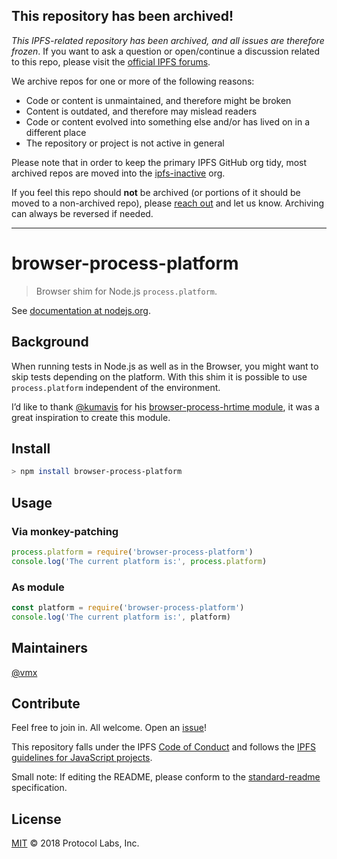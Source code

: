 ## This repository has been archived!

*This IPFS-related repository has been archived, and all issues are therefore frozen*. If you want to ask a question or open/continue a discussion related to this repo, please visit the [official IPFS forums](https://discuss.ipfs.io).

We archive repos for one or more of the following reasons:

- Code or content is unmaintained, and therefore might be broken
- Content is outdated, and therefore may mislead readers
- Code or content evolved into something else and/or has lived on in a different place
- The repository or project is not active in general

Please note that in order to keep the primary IPFS GitHub org tidy, most archived repos are moved into the [ipfs-inactive](https://github.com/ipfs-inactive) org.

If you feel this repo should **not** be archived (or portions of it should be moved to a non-archived repo), please [reach out](https://ipfs.io/help) and let us know. Archiving can always be reversed if needed.

---
   
# browser-process-platform

> Browser shim for Node.js `process.platform`.

See [documentation at nodejs.org](https://nodejs.org/api/process.html#process_process_platform).


## Background

When running tests in Node.js as well as in the Browser, you might want to skip tests depending on the platform. With this shim it is possible to use `process.platform` independent of the environment.

I’d like to thank [@kumavis](https://github.com/kumavis) for his [browser-process-hrtime module](https://github.com/kumavis/browser-process-hrtime), it was a great inspiration to create this module.


## Install

```sh
> npm install browser-process-platform
```


## Usage

### Via monkey-patching

```JavaScript
process.platform = require('browser-process-platform')
console.log('The current platform is:', process.platform)

```
### As module

```JavaScript
const platform = require('browser-process-platform')
console.log('The current platform is:', platform)
```


## Maintainers

[@vmx](https://github.com/vmx)


## Contribute

Feel free to join in. All welcome. Open an [issue](https://github.com/ipfs/browser-process-platform)!

This repository falls under the IPFS [Code of Conduct](https://github.com/ipfs/community/blob/master/code-of-conduct.md) and follows the [IPFS guidelines for JavaScript projects](https://github.com/ipfs/community/blob/master/js-code-guidelines.md).

Small note: If editing the README, please conform to the [standard-readme](https://github.com/RichardLitt/standard-readme) specification.


## License

[MIT](LICENSE) © 2018 Protocol Labs, Inc.
